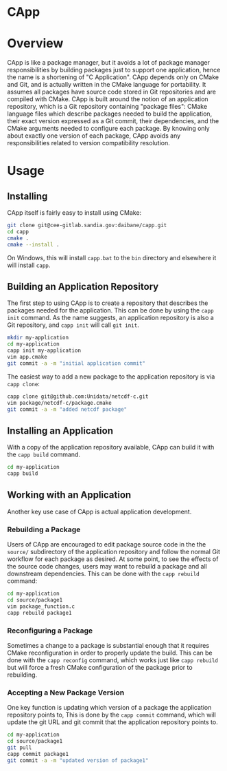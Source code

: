 CApp
====

# Overview
CApp is like a package manager, but it avoids a lot of package manager responsibilities
by building packages just to support one application, hence the name is a shortening of "C Application".
CApp depends only on CMake and Git, and is actually written in the CMake language for portability.
It assumes all packages have source code stored in Git repositories and are compiled with CMake.
CApp is built around the notion of an application repository, which is a Git repository
containing "package files": CMake language files which describe packages needed
to build the application, their exact version expressed as a Git commit,
their dependencies, and the CMake arguments needed to configure each package.
By knowing only about exactly one version of each package, CApp avoids any responsibilities
related to version compatibility resolution.

# Usage

## Installing

CApp itself is fairly easy to install using CMake:

```bash
git clone git@cee-gitlab.sandia.gov:daibane/capp.git
cd capp
cmake .
cmake --install .
```

On Windows, this will install `capp.bat` to the `bin` directory and
elsewhere it will install `capp`.

## Building an Application Repository

The first step to using CApp is to create a repository that describes the packages needed
for the application.
This can be done by using the `capp init` command.
As the name suggests, an application repository is also a Git repository, and `capp init`
will call `git init`.

```bash
mkdir my-application
cd my-application
capp init my-application
vim app.cmake
git commit -a -m "initial application commit"
```

The easiest way to add a new package to the application repository is via `capp clone`:

```bash
capp clone git@github.com:Unidata/netcdf-c.git
vim package/netcdf-c/package.cmake 
git commit -a -m "added netcdf package"
```

## Installing an Application

With a copy of the application repository available, CApp can build it with the `capp build` command.

```bash
cd my-application
capp build
```

## Working with an Application

Another key use case of CApp is actual application development.

### Rebuilding a Package

Users of CApp are encouraged to edit package source code in the
the `source/` subdirectory of the application repository and follow
the normal Git workflow for each package as desired.
At some point, to see the effects of the source code changes,
users may want to rebuild a package and all downstream dependencies.
This can be done with the `capp rebuild` command:

```bash
cd my-application
cd source/package1
vim package_function.c
capp rebuild package1
```

### Reconfiguring a Package

Sometimes a change to a package is substantial enough that it requires
CMake reconfiguration in order to properly update the build.
This can be done with the `capp reconfig` command, which works just
like `capp rebuild` but will force a fresh CMake configuration of
the package prior to rebuilding.

### Accepting a New Package Version

One key function is updating which version of a package the application repository points to,
This is done by the `capp commit` command, which will update the git URL and git commit that
the application repository points to.

```bash
cd my-application
cd source/package1
git pull
capp commit package1
git commit -a -m "updated version of package1"
```
